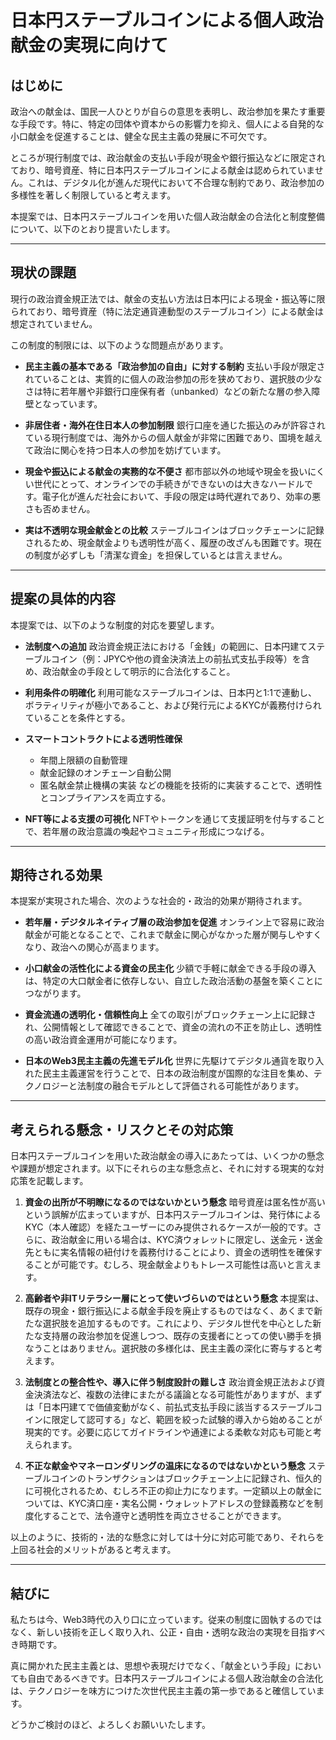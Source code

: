 # 日本円ステーブルコインによる個人政治献金の実現に向けて

## はじめに

政治への献金は、国民一人ひとりが自らの意思を表明し、政治参加を果たす重要な手段です。特に、特定の団体や資本からの影響力を抑え、個人による自発的な小口献金を促進することは、健全な民主主義の発展に不可欠です。

ところが現行制度では、政治献金の支払い手段が現金や銀行振込などに限定されており、暗号資産、特に日本円ステーブルコインによる献金は認められていません。これは、デジタル化が進んだ現代において不合理な制約であり、政治参加の多様性を著しく制限していると考えます。

本提案では、日本円ステーブルコインを用いた個人政治献金の合法化と制度整備について、以下のとおり提言いたします。

---

## 現状の課題

現行の政治資金規正法では、献金の支払い方法は日本円による現金・振込等に限られており、暗号資産（特に法定通貨連動型のステーブルコイン）による献金は想定されていません。

この制度的制限には、以下のような問題点があります。

- **民主主義の基本である「政治参加の自由」に対する制約**
  支払い手段が限定されていることは、実質的に個人の政治参加の形を狭めており、選択肢の少なさは特に若年層や非銀行口座保有者（unbanked）などの新たな層の参入障壁となっています。

- **非居住者・海外在住日本人の参加制限**
  銀行口座を通じた振込のみが許容されている現行制度では、海外からの個人献金が非常に困難であり、国境を越えて政治に関心を持つ日本人の参加を妨げています。

- **現金や振込による献金の実務的な不便さ**
  都市部以外の地域や現金を扱いにくい世代にとって、オンラインでの手続きができないのは大きなハードルです。電子化が進んだ社会において、手段の限定は時代遅れであり、効率の悪さも否めません。

- **実は不透明な現金献金との比較**
  ステーブルコインはブロックチェーンに記録されるため、現金献金よりも透明性が高く、履歴の改ざんも困難です。現在の制度が必ずしも「清潔な資金」を担保しているとは言えません。

---

## 提案の具体的内容

本提案では、以下のような制度的対応を要望します。

- **法制度への追加**
  政治資金規正法における「金銭」の範囲に、日本円建てステーブルコイン（例：JPYCや他の資金決済法上の前払式支払手段等）を含め、政治献金の手段として明示的に合法化すること。

- **利用条件の明確化**
  利用可能なステーブルコインは、日本円と1:1で連動し、ボラティリティが極小であること、および発行元によるKYCが義務付けられていることを条件とする。

- **スマートコントラクトによる透明性確保**
  - 年間上限額の自動管理
  - 献金記録のオンチェーン自動公開
  - 匿名献金禁止機構の実装
  などの機能を技術的に実装することで、透明性とコンプライアンスを両立する。

- **NFT等による支援の可視化**
  NFTやトークンを通じて支援証明を付与することで、若年層の政治意識の喚起やコミュニティ形成につなげる。

---

## 期待される効果

本提案が実現された場合、次のような社会的・政治的効果が期待されます。

- **若年層・デジタルネイティブ層の政治参加を促進**
  オンライン上で容易に政治献金が可能となることで、これまで献金に関心がなかった層が関与しやすくなり、政治への関心が高まります。

- **小口献金の活性化による資金の民主化**
  少額で手軽に献金できる手段の導入は、特定の大口献金者に依存しない、自立した政治活動の基盤を築くことにつながります。

- **資金流通の透明化・信頼性向上**
  全ての取引がブロックチェーン上に記録され、公開情報として確認できることで、資金の流れの不正を防止し、透明性の高い政治資金運用が可能になります。

- **日本のWeb3民主主義の先進モデル化**
  世界に先駆けてデジタル通貨を取り入れた民主主義運営を行うことで、日本の政治制度が国際的な注目を集め、テクノロジーと法制度の融合モデルとして評価される可能性があります。

---

## 考えられる懸念・リスクとその対応策

日本円ステーブルコインを用いた政治献金の導入にあたっては、いくつかの懸念や課題が想定されます。以下にそれらの主な懸念点と、それに対する現実的な対応策を記載します。

1.  **資金の出所が不明瞭になるのではないかという懸念**
    暗号資産は匿名性が高いという誤解が広まっていますが、日本円ステーブルコインは、発行体によるKYC（本人確認）を経たユーザーにのみ提供されるケースが一般的です。さらに、政治献金に用いる場合は、KYC済ウォレットに限定し、送金元・送金先ともに実名情報の紐付けを義務付けることにより、資金の透明性を確保することが可能です。むしろ、現金献金よりもトレース可能性は高いと言えます。

2.  **高齢者や非ITリテラシー層にとって使いづらいのではという懸念**
    本提案は、既存の現金・銀行振込による献金手段を廃止するものではなく、あくまで新たな選択肢を追加するものです。これにより、デジタル世代を中心とした新たな支持層の政治参加を促進しつつ、既存の支援者にとっての使い勝手を損なうことはありません。選択肢の多様化は、民主主義の深化に寄与すると考えます。

3.  **法制度との整合性や、導入に伴う制度設計の難しさ**
    政治資金規正法および資金決済法など、複数の法律にまたがる議論となる可能性がありますが、まずは「日本円建てで価値変動がなく、前払式支払手段に該当するステーブルコインに限定して認可する」など、範囲を絞った試験的導入から始めることが現実的です。必要に応じてガイドラインや通達による柔軟な対応も可能と考えられます。

4.  **不正な献金やマネーロンダリングの温床になるのではないかという懸念**
    ステーブルコインのトランザクションはブロックチェーン上に記録され、恒久的に可視化されるため、むしろ不正の抑止力になります。一定額以上の献金については、KYC済口座・実名公開・ウォレットアドレスの登録義務などを制度化することで、法令遵守と透明性を両立させることができます。

以上のように、技術的・法的な懸念に対しては十分に対応可能であり、それらを上回る社会的メリットがあると考えます。

---

## 結びに

私たちは今、Web3時代の入り口に立っています。従来の制度に固執するのではなく、新しい技術を正しく取り入れ、公正・自由・透明な政治の実現を目指すべき時期です。

真に開かれた民主主義とは、思想や表現だけでなく、「献金という手段」においても自由であるべきです。日本円ステーブルコインによる個人政治献金の合法化は、テクノロジーを味方につけた次世代民主主義の第一歩であると確信しています。

どうかご検討のほど、よろしくお願いいたします。